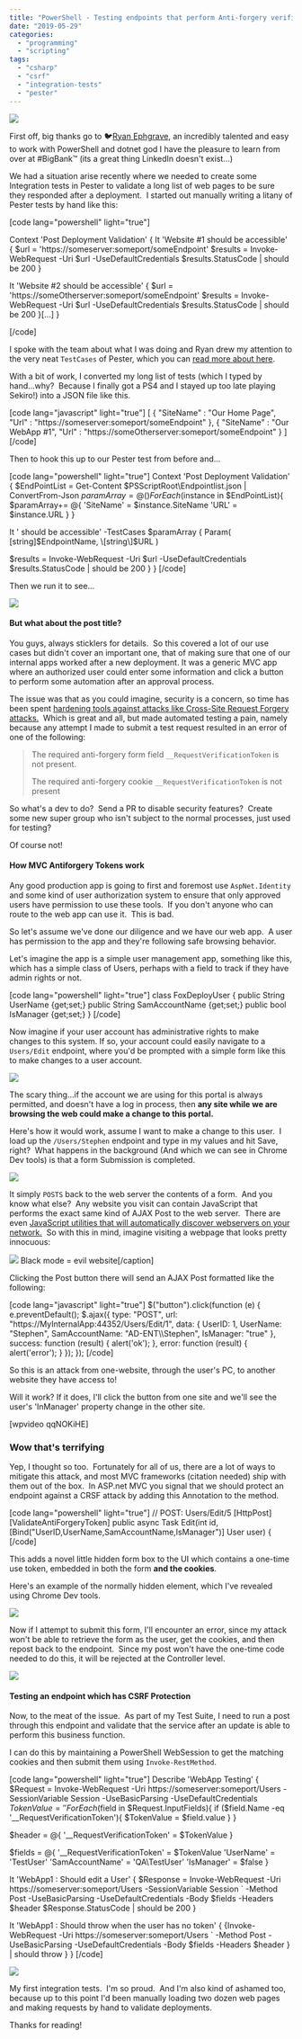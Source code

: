 ```yaml
---
title: "PowerShell - Testing endpoints that perform Anti-forgery verification"
date: "2019-05-29"
categories: 
  - "programming"
  - "scripting"
tags: 
  - "csharp"
  - "csrf"
  - "integration-tests"
  - "pester"
---
```


![](images/in-depth-testing.png)

First off, big thanks go to 🐦[Ryan Ephgrave](https://twitter.com/EphingPosh), an incredibly talented and easy to work with PowerShell and dotnet god I have the pleasure to learn from over at #BigBank™ (its a great thing LinkedIn doesn't exist...)

We had a situation arise recently where we needed to create some Integration tests in Pester to validate a long list of web pages to be sure they responded after a deployment.  I started out manually writing a litany of Pester tests by hand like this:

\[code lang="powershell" light="true"\]

Context 'Post Deployment Validation' { It 'Website #1 should be accessible' { $url = 'https://someserver:someport/someEndpoint' $results = Invoke-WebRequest -Uri $url -UseDefaultCredentials $results.StatusCode | should be 200 }

It 'Website #2 should be accessible' { $url = 'https://someOtherserver:someport/someEndpoint' $results = Invoke-WebRequest -Uri $url -UseDefaultCredentials $results.StatusCode | should be 200 }\[...\] }

\[/code\]

I spoke with the team about what I was doing and Ryan drew my attention to the very neat `TestCases` of Pester, which you can [read more about here](https://mikefrobbins.com/2016/12/09/loop-through-a-collection-of-items-with-the-pester-testcases-parameter-instead-of-using-a-foreach-loop/).

With a bit of work, I converted my long list of tests (which I typed by hand...why?  Because I finally got a PS4 and I stayed up too late playing Sekiro!) into a JSON file like this.

\[code lang="javascript" light="true"\] \[ { "SiteName" : "Our Home Page", "Url" : "https://someserver:someport/someEndpoint" }, { "SiteName" : "Our WebApp #1", "Url" : "https://someOtherserver:someport/someEndpoint" } \] \[/code\]

Then to hook this up to our Pester test from before and...

\[code lang="powershell" light="true"\] Context 'Post Deployment Validation' { $EndPointList = Get-Content $PSScriptRoot\\Endpointlist.json | ConvertFrom-Json $paramArray = @() ForEach($instance in $EndPointList){ $paramArray+= @{ 'SiteName' = $instance.SiteName 'URL' = $instance.URL } }

It '<SiteName> should be accessible' -TestCases $paramArray { Param( \[string\]$EndpointName, \[string\]$URL )

$results = Invoke-WebRequest -Uri $url -UseDefaultCredentials $results.StatusCode | should be 200 } } \[/code\]

Then we run it to see...

![](images/pester-use-cases.png)

#### But what about the post title?

You guys, always sticklers for details.  So this covered a lot of our use cases but didn't cover an important one, that of making sure that one of our internal apps worked after a new deployment. It was a generic MVC app where an authorized user could enter some information and click a button to perform some automation after an approval process.

The issue was that as you could imagine, security is a concern, so time has been spent [hardening tools against attacks like Cross-Site Request Forgery attacks.](http://blog.stevensanderson.com/2008/09/01/prevent-cross-site-request-forgery-csrf-using-aspnet-mvcs-antiforgerytoken-helper/)  Which is great and all, but made automated testing a pain, namely because any attempt I made to submit a test request resulted in an error of one of the following:

> The required anti-forgery form field `__RequestVerificationToken` is not present.
> 
> The required anti-forgery cookie `__RequestVerificationToken` is not present

So what's a dev to do?  Send a PR to disable security features?  Create some new super group who isn't subject to the normal processes, just used for testing?

Of course not!

#### How MVC Antiforgery Tokens work

Any good production app is going to first and foremost use `AspNet.Identity` and some kind of user authorization system to ensure that only approved users have permission to use these tools.  If you don't anyone who can route to the web app can use it.  This is bad.

So let's assume we've done our diligence and we have our web app.  A user has permission to the app and they're following safe browsing behavior.

Let's imagine the app is a simple user management app, something like this, which has a simple class of Users, perhaps with a field to track if they have admin rights or not.

\[code lang="powershell" light="true"\] class FoxDeployUser { public String UserName {get;set;} public String SamAccountName {get;set;} public bool IsManager {get;set;} } \[/code\]

Now imagine if your user account has administrative rights to make changes to this system. If so, your account could easily navigate to a `Users/Edit` endpoint, where you'd be prompted with a simple form like this to make changes to a user account.

![](images/user-mvc-editting-user.png)

The scary thing...if the account we are using for this portal is always permitted, and doesn't have a log in process, then **any site while we are browsing the web could make a change to this portal.**

Here's how it would work, assume I want to make a change to this user.  I load up the `/Users/Stephen` endpoint and type in my values and hit Save, right?  What happens in the background (And which we can see in Chrome Dev tools) is that a form Submission is completed.

![](images/user-mvc-editting-user-behind.png)

It simply `POSTS` back to the web server the contents of a form.  And you know what else?  Any website you visit can contain JavaScript that performs the exact same kind of AJAX Post to the web server.  There are even [JavaScript utilities that will automatically discover webservers on your network.](http://http.jameshfisher.com/2019/05/26/i-can-see-your-local-web-servers/)  So with this in mind, imagine visiting a webpage that looks pretty innocuous:

![](images/evil-black.png) Black mode = evil website\[/caption\]

Clicking the Post button there will send an AJAX Post formatted like the following:

\[code lang="javascript" light="true"\] $("button").click(function (e) { e.preventDefault(); $.ajax({ type: "POST", url: "https://MyInternalApp:44352/Users/Edit/1", data: { UserID: 1, UserName: "Stephen", SamAccountName: "AD-ENT\\\\Stephen", IsManager: "true" }, success: function (result) { alert('ok'); }, error: function (result) { alert('error'); } }); }); \[/code\]

So this is an attack from one-website, through the user's PC, to another website they have access to!

Will it work? If it does, I'll click the button from one site and we'll see the user's 'InManager' property change in the other site.

\[wpvideo qqNOKiHE\]

### Wow that's terrifying

Yep, I thought so too.  Fortunately for all of us, there are a lot of ways to mitigate this attack, and most MVC frameworks (citation needed) ship with them out of the box.  In ASP.net MVC you signal that we should protect an endpoint against a CRSF attack by adding this Annotation to the method.

\[code lang="powershell" light="true"\] // POST: Users/Edit/5 \[HttpPost\] \[ValidateAntiForgeryToken\] public async Task<IActionResult> Edit(int id, \[Bind("UserID,UserName,SamAccountName,IsManager")\] User user) { \[/code\]

This adds a novel little hidden form box to the UI which contains a one-time use token, embedded in both the form **and the cookies**.

Here's an example of the normally hidden element, which I've revealed using Chrome Dev tools.

![](images/requesttoken.png)

Now if I attempt to submit this form, I'll encounter an error, since my attack won't be able to retrieve the form as the user, get the cookies, and then repost back to the endpoint.  Since my post won't have the one-time code needed to do this, it will be rejected at the Controller level.

![](images/failed-csrf.png)

#### Testing an endpoint which has CSRF Protection

Now, to the meat of the issue.  As part of my Test Suite, I need to run a post through this endpoint and validate that the service after an update is able to perform this business function.

I can do this by maintaining a PowerShell WebSession to get the matching cookies and then submit them using `Invoke-RestMethod`.

\[code lang="powershell" light="true"\] Describe 'WebApp Testing' { $Request = Invoke-WebRequest -Uri https://someserver:someport/Users -SessionVariable Session -UseBasicParsing -UseDefaultCredentials $TokenValue = '' ForEach($field in $Request.InputFields){ if ($field.Name -eq '\_\_RequestVerificationToken'){ $TokenValue = $field.value } }

$header = @{ '\_\_RequestVerificationToken' = $TokenValue }

$fields = @{ '\_\_RequestVerificationToken' = $TokenValue 'UserName' = 'TestUser' 'SamAccountName' = 'QA\\TestUser' 'IsManager' = $false }

It 'WebApp1 : Should edit a User' { $Response = Invoke-WebRequest -Uri https://someserver:someport/Users -SessionVariable Session \` -Method Post -UseBasicParsing -UseDefaultCredentials -Body $fields -Headers $header $Response.StatusCode | should be 200 }

It 'WebApp1 : Should throw when the user has no token' { {Invoke-WebRequest -Uri https://someserver:someport/Users \` -Method Post -UseBasicParsing -UseDefaultCredentials -Body $fields -Headers $header } | should throw } } \[/code\]

![](images/finished.png)

My first integration tests.  I'm so proud.  And I'm also kind of ashamed too, because up to this point I'd been manually loading two dozen web pages and making requests by hand to validate deployments.

Thanks for reading!
